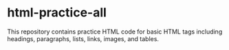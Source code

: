 # html-practice-all
This repository contains practice HTML code for basic HTML tags including headings, paragraphs, lists, links, images, and tables.
